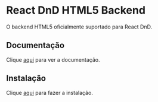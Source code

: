 # React DnD HTML5 Backend

O backend HTML5 oficialmente suportado para React DnD.

## Documentação

Clique [aqui](https://github.com/react-dnd/react-dnd) para ver a documentação.

## Instalação

Clique [aqui](https://www.npmjs.com/package/react-dnd-html5-backend) para fazer a instalação.